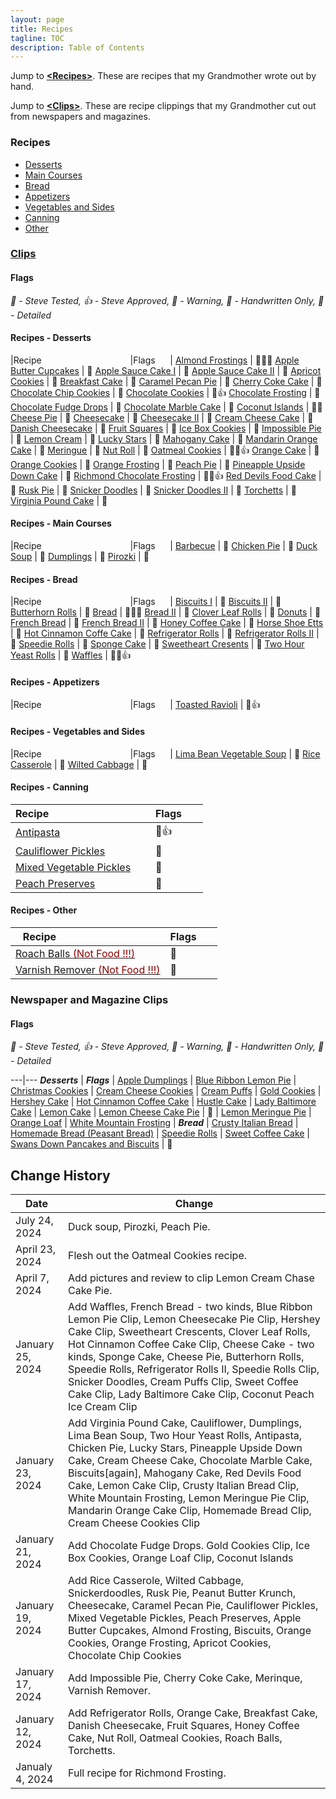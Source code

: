 ```yaml
---
layout: page
title: Recipes
tagline: TOC
description: Table of Contents
---
```


Jump to **[\<Recipes\>](#recipes)**.  These are recipes that my Grandmother wrote out by hand.

Jump to **[\<Clips\>](#newspaper-and-magazine-clips)**.  These are recipe clippings that my Grandmother cut out from newspapers and magazines.


### Recipes

- [Desserts](#recipes---desserts)
- [Main Courses](#recipes---main-courses)
- [Bread](#recipes---bread)
- [Appetizers](#recipes---appetizers)
- [Vegetables and Sides](#recipes---vegetables-and-sides)
- [Canning](#recipes---canning)
- [Other](#recipes---other)

### [Clips](#newspaper-and-magazine-clips)


#### Flags

<em>&#x1F9EA; - Steve Tested, &#x1F44D; - Steve Approved, &#x1F6A7; - Warning, &#x1F4DC; - Handwritten Only, &#x1F3AB; - Detailed</em>

#### Recipes - Desserts

|Recipe&nbsp;&nbsp;&nbsp;&nbsp;&nbsp;&nbsp;&nbsp;&nbsp;&nbsp;&nbsp;&nbsp;&nbsp;&nbsp;&nbsp;&nbsp;&nbsp;&nbsp;&nbsp;&nbsp;&nbsp;&nbsp;&nbsp;&nbsp;&nbsp;&nbsp;&nbsp;&nbsp;&nbsp;&nbsp;&nbsp;&nbsp;&nbsp;&nbsp;&nbsp;&nbsp;&nbsp;|Flags&nbsp;&nbsp;&nbsp;&nbsp;&nbsp;&nbsp;|
[Almond Frostings](./recipes/desserts/almondfrosting.md) | &#x1F3AB;&#x1F9EA;&#x1F6A7;
[Apple Butter Cupcakes](./recipes/desserts/applebuttercupcakes.md) | &#x1F3AB; 
[Apple Sauce Cake I](./recipes/desserts/applesaucecake.md) | &#x1F4DC;
[Apple Sauce Cake II](./recipes/desserts/applesaucecakeagain.md) | &#x1F4DC;
[Apricot Cookies](./recipes/desserts/apricotcookies.md) | &#x1F4DC;
[Breakfast Cake](./recipes/desserts/breakfastcake.md) | &#x1F4DC;
[Caramel Pecan Pie](./recipes/desserts/caramelpecanpie.md) | &#x1F4DC;
[Cherry Coke Cake](./recipes/desserts/cherrycokecake.md) | &#x1F4DC;
[Chocolate Chip Cookies](./recipes/desserts/chocolatechipcookies.md) | &#x1F4DC;
[Chocolate Cookies](./recipes/desserts/chocolatecookies.md) | &#x1F4DC;&#x1F44D;
[Chocolate Frosting](./recipes/desserts/chocolatefrosting.md) | &#x1F4DC;
[Chocolate Fudge Drops](./recipes/desserts/chocolatefudgedrops.md) | &#x1F4DC;
[Chocolate Marble Cake](./recipes/desserts/chocolatemarblecake.md) | &#x1F4DC;
[Coconut Islands](./recipes/desserts/coconutislands.md) | &#x1F3AB;&#x1F9EA;
[Cheese Pie](./recipes/desserts/cheesepie.md) | &#x1F4DC;
[Cheesecake](./recipes/desserts/cheesecake.md) | &#x1F4DC;
[Cheesecake II](./recipes/desserts/cheesecakeii.md) | &#x1F4DC;
[Cream Cheese Cake](./recipes/desserts/creamcheesecake.md) | &#x1F4DC;
[Danish Cheesecake](./recipes/desserts/danishcheesecake.md) | &#x1F4DC;
[Fruit Squares](./recipes/desserts/fruitsquares.md) | &#x1F4DC;
[Ice Box Cookies](./recipes/desserts/iceboxcookies.md) | &#x1F4DC;
[Impossible Pie](./recipes/desserts/impossiblepie.md) | &#x1F4DC;
[Lemon Cream](./recipes/desserts/lemoncream.md) |  &#x1F4DC;
[Lucky Stars](./recipes/desserts/luckystars.md) |  &#x1F4DC;
[Mahogany Cake](./recipes/desserts/mahoganycake.md) |  &#x1F4DC;
[Mandarin Orange Cake](./recipes/desserts/mandarinorangecake.md) |   &#x1F4DC;
[Meringue](./recipes/desserts/meringue.md) |  &#x1F4DC;
[Nut Roll](./recipes/desserts/nutroll.md) |  &#x1F4DC;
[Oatmeal Cookies](./recipes/desserts/oatmealcookies.md) | &#x1F3AB;&#x1F9EA;&#x1F44D;
[Orange Cake](./recipes/desserts/orangecake.md) | &#x1F3AB;
[Orange Cookies](./recipes/desserts/orangecookies.md) | &#x1F3AB;
[Orange Frosting](./recipes/desserts/orangefrosting.md) | &#x1F3AB;
[Peach Pie](./recipes/desserts/peachpie.md) | &#x1F4DC;
[Pineapple Upside Down Cake](./recipes/desserts/pineappleupsidedown.md) | &#x1F4DC;
[Richmond Chocolate Frosting](./recipes/desserts/richmond.md) | &#x1F3AB;&#x1F9EA;&#x1F44D;
[Red Devils Food Cake](./recipes/desserts/reddevilsfoodcake.md) | &#x1F4DC;
[Rusk Pie](./recipes/desserts/ruskpie.md) | &#x1F4DC;
[Snicker Doodles](./recipes/desserts/snickerdoodles.md) | &#x1F4DC;
[Snicker Doodles II](./recipes/desserts/snickerdoodlesii.md) | &#x1F4DC;
[Torchetts](./recipes/desserts/torchetts.md) | &#x1F4DC;
[Virginia Pound Cake](./recipes/desserts/virginiapoundcake.md) | &#x1F4DC;

#### Recipes - Main Courses

|Recipe&nbsp;&nbsp;&nbsp;&nbsp;&nbsp;&nbsp;&nbsp;&nbsp;&nbsp;&nbsp;&nbsp;&nbsp;&nbsp;&nbsp;&nbsp;&nbsp;&nbsp;&nbsp;&nbsp;&nbsp;&nbsp;&nbsp;&nbsp;&nbsp;&nbsp;&nbsp;&nbsp;&nbsp;&nbsp;&nbsp;&nbsp;&nbsp;&nbsp;&nbsp;&nbsp;&nbsp;|Flags&nbsp;&nbsp;&nbsp;&nbsp;&nbsp;&nbsp;|
[Barbecue](./recipes/maincourses/barbecue.md) | &#x1F4DC;
[Chicken Pie](./recipes/maincourses/chickenpie.md) | &#x1F4DC;
[Duck Soup](./recipes/maincourses/ducksoup.md) | &#x1F4DC;
[Dumplings](./recipes/maincourses/dumplings.md) | &#x1F4DC;
[Pirozki](./recipes/maincourses/pirozki.md) | &#x1F4DC;

#### Recipes - Bread
 
|Recipe&nbsp;&nbsp;&nbsp;&nbsp;&nbsp;&nbsp;&nbsp;&nbsp;&nbsp;&nbsp;&nbsp;&nbsp;&nbsp;&nbsp;&nbsp;&nbsp;&nbsp;&nbsp;&nbsp;&nbsp;&nbsp;&nbsp;&nbsp;&nbsp;&nbsp;&nbsp;&nbsp;&nbsp;&nbsp;&nbsp;&nbsp;&nbsp;&nbsp;&nbsp;&nbsp;&nbsp;|Flags&nbsp;&nbsp;&nbsp;&nbsp;&nbsp;&nbsp;|
[Biscuits I](./recipes/bread/biscuits.md) | &#x1F4DC;
[Biscuits II](./recipes/bread/biscuitsagain.md) | &#x1F4DC;
[Butterhorn Rolls](./recipes/bread/butterhornrolls.md) | &#x1F4DC;
[Bread](./recipes/bread/breadagain.md) | &#x1F3AB;&#x1F9EA;&#x1F6A7;
[Bread II](./recipes/bread/bread2.md) | &#x1F4DC;
[Clover Leaf Rolls](./recipes/bread/cloverleafrolls.md) | &#x1F4DC;
[Donuts](./recipes/bread/donuts.md) | &#x1F4DC;
[French Bread](./recipes/bread/frenchbread.md) | &#x1F4DC;
[French Bread II](./recipes/bread/frenchbreadii.md) | &#x1F4DC;
[Honey Coffee Cake](./recipes/bread/honeycoffeecake.md) | &#x1F4DC;
[Horse Shoe Etts](./recipes/bread/horseshoeetts.md) | &#x1F4DC;
[Hot Cinnamon Coffe Cake](./recipes/bread/hotcinnamoncoffeecake.md) | &#x1F4DC;
[Refrigerator Rolls](./recipes/bread/refrigrolls.md) | &#x1F4DC;
[Refrigerator Rolls II](./recipes/bread/refrigrollsii.md) | &#x1F4DC;
[Speedie Rolls](./recipes/bread/speedierolls.md) | &#x1F4DC;
[Sponge Cake](./recipes/bread/spongecake.md) | &#x1F4DC;
[Sweetheart Cresents](./recipes/bread/sweetheartcrescents.md) | &#x1F4DC;
[Two Hour Yeast Rolls](./recipes/bread/twohouryeastrolls.md) | &#x1F4DC;
[Waffles](./recipes/bread/waffles.md) | &#x1F4DC;&#x1F9EA;&#x1F44D;


#### Recipes - Appetizers 

|Recipe&nbsp;&nbsp;&nbsp;&nbsp;&nbsp;&nbsp;&nbsp;&nbsp;&nbsp;&nbsp;&nbsp;&nbsp;&nbsp;&nbsp;&nbsp;&nbsp;&nbsp;&nbsp;&nbsp;&nbsp;&nbsp;&nbsp;&nbsp;&nbsp;&nbsp;&nbsp;&nbsp;&nbsp;&nbsp;&nbsp;&nbsp;&nbsp;&nbsp;&nbsp;&nbsp;&nbsp;|Flags&nbsp;&nbsp;&nbsp;&nbsp;&nbsp;&nbsp;|
[Toasted Ravioli](./recipes/appetizers/toastedravioli.md) | &#x1F4DC;&#x1F44D;

#### Recipes - Vegetables and Sides

|Recipe&nbsp;&nbsp;&nbsp;&nbsp;&nbsp;&nbsp;&nbsp;&nbsp;&nbsp;&nbsp;&nbsp;&nbsp;&nbsp;&nbsp;&nbsp;&nbsp;&nbsp;&nbsp;&nbsp;&nbsp;&nbsp;&nbsp;&nbsp;&nbsp;&nbsp;&nbsp;&nbsp;&nbsp;&nbsp;&nbsp;&nbsp;&nbsp;&nbsp;&nbsp;&nbsp;&nbsp;|Flags&nbsp;&nbsp;&nbsp;&nbsp;&nbsp;&nbsp;|
[Lima Bean Vegetable Soup](./recipes/vegetables/limabeansoup.md) | &#x1F4DC;
[Rice Casserole](./recipes/vegetables/ricecasserole.md) | &#x1F4DC;
[Wilted Cabbage](./recipes/vegetables/wiltedcabbage.md) | &#x1F4DC;

#### Recipes - Canning

|Recipe&nbsp;&nbsp;&nbsp;&nbsp;&nbsp;&nbsp;&nbsp;&nbsp;&nbsp;&nbsp;&nbsp;&nbsp;&nbsp;&nbsp;&nbsp;&nbsp;&nbsp;&nbsp;&nbsp;&nbsp;&nbsp;&nbsp;&nbsp;&nbsp;&nbsp;&nbsp;&nbsp;&nbsp;&nbsp;&nbsp;&nbsp;&nbsp;&nbsp;&nbsp;&nbsp;&nbsp;|Flags&nbsp;&nbsp;&nbsp;&nbsp;&nbsp;&nbsp;|
-------------|---
[Antipasta](./recipes/canning/antipasta.md) | &#x1F4DC;&#x1F44D;
[Cauliflower Pickles](./recipes/canning/cauliflowerpickles.md) | &#x1F4DC;
[Mixed Vegetable Pickles](./recipes/canning/mixedvegetablepickles.md) | &#x1F4DC;
[Peach Preserves](./recipes/canning/peachpreserves.md) | &#x1F4DC; 

#### Recipes - Other

|Recipe&nbsp;&nbsp;&nbsp;&nbsp;&nbsp;&nbsp;&nbsp;&nbsp;&nbsp;&nbsp;&nbsp;&nbsp;&nbsp;&nbsp;&nbsp;&nbsp;&nbsp;&nbsp;&nbsp;&nbsp;&nbsp;&nbsp;&nbsp;&nbsp;&nbsp;&nbsp;&nbsp;&nbsp;&nbsp;&nbsp;&nbsp;&nbsp;&nbsp;&nbsp;&nbsp;&nbsp;|Flags&nbsp;&nbsp;&nbsp;&nbsp;&nbsp;&nbsp;|
-------------|---
[Roach Balls <font color=darkred>(Not Food !!!)</font>](./recipes/other/roachballs.md) | &#x1F4DC;
[Varnish Remover <font color=darkred>(Not Food !!!)</font>](./recipes/other/varnishremover.md) | &#x1F4DC;


### Newspaper and Magazine Clips

#### Flags

<em>&#x1F9EA; - Steve Tested, &#x1F44D; - Steve Approved, &#x1F6A7; - Warning, &#x1F4DC; - Handwritten Only, &#x1F3AB; - Detailed</em>

---|---
***Desserts*** | ***Flags*** |
[Apple Dumplings](./clips.md#apple-dumplings) | 
[Blue Ribbon Lemon Pie](./clips.md#blue-ribbon-lemon-pie) | 
[Christmas Cookies](./clips.md#christmas-cookies) | 
[Cream Cheese Cookies](./clips.md#cream-cheese-cookies) | 
[Cream Puffs](./clips.md#cream-puffs) | 
[Gold Cookies](./clips.md#gold-cookies) | 
[Hershey Cake](./clips.md#hershey-cake) | 
[Hot Cinnamon Coffee Cake](./clips.md#hot-cinnamon-coffee-cake) | 
[Hustle Cake](./clips.md#hustle-cake) | 
[Lady Baltimore Cake](./clips.md#lady-baltimore-cake) | 
[Lemon Cake](./clips.md#lemon-cake) | 
[Lemon Cheese Cake Pie](./clips.md#lemon-cheese-cake-pie) | &#x1F9EA; |
[Lemon Meringue Pie](clips.md#lemon-meringue-pie) |
[Orange Loaf](./clips.md#orange-loaf) | 
[White Mountain Frosting](./clips.md#white-mountain-frosting) | 
***Bread*** | 
[Crusty Italian Bread](./clips.md#crusty-italian-bread) |  
[Homemade Bread \(Peasant Bread\)](./clips.md#homemade-bread) | 
[Speedie Rolls](./clips.md#speedie-rolls) | 
[Sweet Coffee Cake](./clips.md#sweet-coffee-cake) | 
[Swans Down Pancakes and Biscuits](./clips.md#swans-down-pancakes-and-biscuits) | &#x1F9EA;

## Change History

Date | Change
---|---
July 24, 2024 | Duck soup, Pirozki, Peach Pie.
April 23, 2024 | Flesh out the Oatmeal Cookies recipe.
April 7, 2024 | Add pictures and review to clip Lemon Cream Chase Cake Pie.
January 25, 2024 | Add Waffles, French Bread - two kinds, Blue Ribbon Lemon Pie Clip, Lemon Cheesecake Pie Clip, Hershey Cake Clip, Sweetheart Crescents, Clover Leaf Rolls, Hot Cinnamon Coffee Cake Clip, Cheese Cake - two kinds, Sponge Cake, Cheese Pie, Butterhorn Rolls, Speedie Rolls, Refrigerator Rolls II, Speedie Rolls Clip, Snicker Doodles, Cream Puffs Clip, Sweet Coffee Cake Clip, Lady Baltimore Cake Clip, Coconut Peach Ice Cream Clip
January 23, 2024 | Add Virginia Pound Cake, Cauliflower, Dumplings, Lima Bean Soup, Two Hour Yeast Rolls, Antipasta, Chicken Pie, Lucky Stars, Pineapple Upside Down Cake, Cream Cheese Cake, Chocolate Marble Cake, Biscuits\[again\], Mahogany Cake, Red Devils Food Cake, Lemon Cake Clip, Crusty Italian Bread Clip, White Mountain Frosting, Lemon Meringue Pie Clip, Mandarin Orange Cake Clip, Homemade Bread Clip, Cream Cheese Cookies Clip
January 21, 2024 | Add Chocolate Fudge Drops. Gold Cookies Clip, Ice Box Cookies, Orange Loaf Clip, Coconut Islands
January 19, 2024 | Add Rice Casserole, Wilted Cabbage, Snickerdoodles, Rusk Pie, Peanut Butter Krunch, Cheesecake, Caramel Pecan Pie, Cauliflower Pickles, Mixed Vegetable Pickles, Peach Preserves, Apple Butter Cupcakes, Almond Frosting, Biscuits, Orange Cookies, Orange Frosting, Apricot Cookies, Chocolate Chip Cookies
January 17, 2024 | Add Impossible Pie, Cherry Coke Cake, Merinque, Varnish Remover.
January 12, 2024 | Add Refrigerator Rolls, Orange Cake, Breakfast Cake, Danish Cheesecake, Fruit Squares, Honey Coffee Cake, Nut Roll, Oatmeal Cookies, Roach Balls, Torchetts.
Janualy 4, 2024 | Full recipe for Richmond Frosting.
